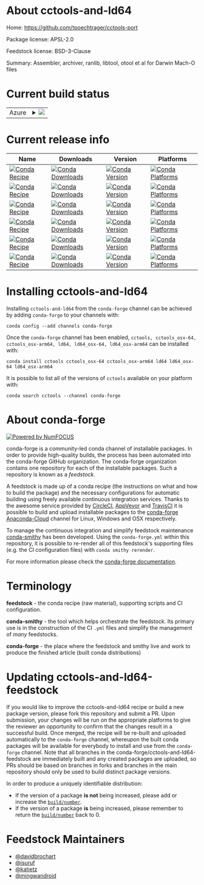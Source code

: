 About cctools-and-ld64
======================

Home: https://github.com/tpoechtrager/cctools-port

Package license: APSL-2.0

Feedstock license: BSD-3-Clause

Summary: Assembler, archiver, ranlib, libtool, otool et al for Darwin Mach-O files



Current build status
====================


<table>
    
  <tr>
    <td>Azure</td>
    <td>
      <details>
        <summary>
          <a href="https://dev.azure.com/conda-forge/feedstock-builds/_build/latest?definitionId=7875&branchName=master">
            <img src="https://dev.azure.com/conda-forge/feedstock-builds/_apis/build/status/cctools-and-ld64-feedstock?branchName=master">
          </a>
        </summary>
        <table>
          <thead><tr><th>Variant</th><th>Status</th></tr></thead>
          <tbody><tr>
              <td>linux_64_cross_platformosx-64macos_machinex86_64-apple-darwin13.4.0target_platformlinux-64uname_machinex86_64use_llvm_toolsFalse</td>
              <td>
                <a href="https://dev.azure.com/conda-forge/feedstock-builds/_build/latest?definitionId=7875&branchName=master">
                  <img src="https://dev.azure.com/conda-forge/feedstock-builds/_apis/build/status/cctools-and-ld64-feedstock?branchName=master&jobName=linux&configuration=linux_64_cross_platformosx-64macos_machinex86_64-apple-darwin13.4.0target_platformlinux-64uname_machinex86_64use_llvm_toolsFalse" alt="variant">
                </a>
              </td>
            </tr><tr>
              <td>linux_64_cross_platformosx-arm64macos_machinearm64-apple-macos11target_platformlinux-64uname_machinearm64use_llvm_toolsTrue</td>
              <td>
                <a href="https://dev.azure.com/conda-forge/feedstock-builds/_build/latest?definitionId=7875&branchName=master">
                  <img src="https://dev.azure.com/conda-forge/feedstock-builds/_apis/build/status/cctools-and-ld64-feedstock?branchName=master&jobName=linux&configuration=linux_64_cross_platformosx-arm64macos_machinearm64-apple-macos11target_platformlinux-64uname_machinearm64use_llvm_toolsTrue" alt="variant">
                </a>
              </td>
            </tr><tr>
              <td>osx_64_cross_platformosx-64macos_machinex86_64-apple-darwin13.4.0target_platformosx-64uname_machinex86_64use_llvm_toolsFalse</td>
              <td>
                <a href="https://dev.azure.com/conda-forge/feedstock-builds/_build/latest?definitionId=7875&branchName=master">
                  <img src="https://dev.azure.com/conda-forge/feedstock-builds/_apis/build/status/cctools-and-ld64-feedstock?branchName=master&jobName=osx&configuration=osx_64_cross_platformosx-64macos_machinex86_64-apple-darwin13.4.0target_platformosx-64uname_machinex86_64use_llvm_toolsFalse" alt="variant">
                </a>
              </td>
            </tr><tr>
              <td>osx_64_cross_platformosx-arm64macos_machinearm64-apple-macos11target_platformosx-64uname_machinearm64use_llvm_toolsTrue</td>
              <td>
                <a href="https://dev.azure.com/conda-forge/feedstock-builds/_build/latest?definitionId=7875&branchName=master">
                  <img src="https://dev.azure.com/conda-forge/feedstock-builds/_apis/build/status/cctools-and-ld64-feedstock?branchName=master&jobName=osx&configuration=osx_64_cross_platformosx-arm64macos_machinearm64-apple-macos11target_platformosx-64uname_machinearm64use_llvm_toolsTrue" alt="variant">
                </a>
              </td>
            </tr>
          </tbody>
        </table>
      </details>
    </td>
  </tr>
</table>

Current release info
====================

| Name | Downloads | Version | Platforms |
| --- | --- | --- | --- |
| [![Conda Recipe](https://img.shields.io/badge/recipe-cctools-green.svg)](https://anaconda.org/conda-forge/cctools) | [![Conda Downloads](https://img.shields.io/conda/dn/conda-forge/cctools.svg)](https://anaconda.org/conda-forge/cctools) | [![Conda Version](https://img.shields.io/conda/vn/conda-forge/cctools.svg)](https://anaconda.org/conda-forge/cctools) | [![Conda Platforms](https://img.shields.io/conda/pn/conda-forge/cctools.svg)](https://anaconda.org/conda-forge/cctools) |
| [![Conda Recipe](https://img.shields.io/badge/recipe-cctools_osx--64-green.svg)](https://anaconda.org/conda-forge/cctools_osx-64) | [![Conda Downloads](https://img.shields.io/conda/dn/conda-forge/cctools_osx-64.svg)](https://anaconda.org/conda-forge/cctools_osx-64) | [![Conda Version](https://img.shields.io/conda/vn/conda-forge/cctools_osx-64.svg)](https://anaconda.org/conda-forge/cctools_osx-64) | [![Conda Platforms](https://img.shields.io/conda/pn/conda-forge/cctools_osx-64.svg)](https://anaconda.org/conda-forge/cctools_osx-64) |
| [![Conda Recipe](https://img.shields.io/badge/recipe-cctools_osx--arm64-green.svg)](https://anaconda.org/conda-forge/cctools_osx-arm64) | [![Conda Downloads](https://img.shields.io/conda/dn/conda-forge/cctools_osx-arm64.svg)](https://anaconda.org/conda-forge/cctools_osx-arm64) | [![Conda Version](https://img.shields.io/conda/vn/conda-forge/cctools_osx-arm64.svg)](https://anaconda.org/conda-forge/cctools_osx-arm64) | [![Conda Platforms](https://img.shields.io/conda/pn/conda-forge/cctools_osx-arm64.svg)](https://anaconda.org/conda-forge/cctools_osx-arm64) |
| [![Conda Recipe](https://img.shields.io/badge/recipe-ld64-green.svg)](https://anaconda.org/conda-forge/ld64) | [![Conda Downloads](https://img.shields.io/conda/dn/conda-forge/ld64.svg)](https://anaconda.org/conda-forge/ld64) | [![Conda Version](https://img.shields.io/conda/vn/conda-forge/ld64.svg)](https://anaconda.org/conda-forge/ld64) | [![Conda Platforms](https://img.shields.io/conda/pn/conda-forge/ld64.svg)](https://anaconda.org/conda-forge/ld64) |
| [![Conda Recipe](https://img.shields.io/badge/recipe-ld64_osx--64-green.svg)](https://anaconda.org/conda-forge/ld64_osx-64) | [![Conda Downloads](https://img.shields.io/conda/dn/conda-forge/ld64_osx-64.svg)](https://anaconda.org/conda-forge/ld64_osx-64) | [![Conda Version](https://img.shields.io/conda/vn/conda-forge/ld64_osx-64.svg)](https://anaconda.org/conda-forge/ld64_osx-64) | [![Conda Platforms](https://img.shields.io/conda/pn/conda-forge/ld64_osx-64.svg)](https://anaconda.org/conda-forge/ld64_osx-64) |
| [![Conda Recipe](https://img.shields.io/badge/recipe-ld64_osx--arm64-green.svg)](https://anaconda.org/conda-forge/ld64_osx-arm64) | [![Conda Downloads](https://img.shields.io/conda/dn/conda-forge/ld64_osx-arm64.svg)](https://anaconda.org/conda-forge/ld64_osx-arm64) | [![Conda Version](https://img.shields.io/conda/vn/conda-forge/ld64_osx-arm64.svg)](https://anaconda.org/conda-forge/ld64_osx-arm64) | [![Conda Platforms](https://img.shields.io/conda/pn/conda-forge/ld64_osx-arm64.svg)](https://anaconda.org/conda-forge/ld64_osx-arm64) |

Installing cctools-and-ld64
===========================

Installing `cctools-and-ld64` from the `conda-forge` channel can be achieved by adding `conda-forge` to your channels with:

```
conda config --add channels conda-forge
```

Once the `conda-forge` channel has been enabled, `cctools, cctools_osx-64, cctools_osx-arm64, ld64, ld64_osx-64, ld64_osx-arm64` can be installed with:

```
conda install cctools cctools_osx-64 cctools_osx-arm64 ld64 ld64_osx-64 ld64_osx-arm64
```

It is possible to list all of the versions of `cctools` available on your platform with:

```
conda search cctools --channel conda-forge
```


About conda-forge
=================

[![Powered by NumFOCUS](https://img.shields.io/badge/powered%20by-NumFOCUS-orange.svg?style=flat&colorA=E1523D&colorB=007D8A)](http://numfocus.org)

conda-forge is a community-led conda channel of installable packages.
In order to provide high-quality builds, the process has been automated into the
conda-forge GitHub organization. The conda-forge organization contains one repository
for each of the installable packages. Such a repository is known as a *feedstock*.

A feedstock is made up of a conda recipe (the instructions on what and how to build
the package) and the necessary configurations for automatic building using freely
available continuous integration services. Thanks to the awesome service provided by
[CircleCI](https://circleci.com/), [AppVeyor](https://www.appveyor.com/)
and [TravisCI](https://travis-ci.com/) it is possible to build and upload installable
packages to the [conda-forge](https://anaconda.org/conda-forge)
[Anaconda-Cloud](https://anaconda.org/) channel for Linux, Windows and OSX respectively.

To manage the continuous integration and simplify feedstock maintenance
[conda-smithy](https://github.com/conda-forge/conda-smithy) has been developed.
Using the ``conda-forge.yml`` within this repository, it is possible to re-render all of
this feedstock's supporting files (e.g. the CI configuration files) with ``conda smithy rerender``.

For more information please check the [conda-forge documentation](https://conda-forge.org/docs/).

Terminology
===========

**feedstock** - the conda recipe (raw material), supporting scripts and CI configuration.

**conda-smithy** - the tool which helps orchestrate the feedstock.
                   Its primary use is in the construction of the CI ``.yml`` files
                   and simplify the management of *many* feedstocks.

**conda-forge** - the place where the feedstock and smithy live and work to
                  produce the finished article (built conda distributions)


Updating cctools-and-ld64-feedstock
===================================

If you would like to improve the cctools-and-ld64 recipe or build a new
package version, please fork this repository and submit a PR. Upon submission,
your changes will be run on the appropriate platforms to give the reviewer an
opportunity to confirm that the changes result in a successful build. Once
merged, the recipe will be re-built and uploaded automatically to the
`conda-forge` channel, whereupon the built conda packages will be available for
everybody to install and use from the `conda-forge` channel.
Note that all branches in the conda-forge/cctools-and-ld64-feedstock are
immediately built and any created packages are uploaded, so PRs should be based
on branches in forks and branches in the main repository should only be used to
build distinct package versions.

In order to produce a uniquely identifiable distribution:
 * If the version of a package **is not** being increased, please add or increase
   the [``build/number``](https://conda.io/docs/user-guide/tasks/build-packages/define-metadata.html#build-number-and-string).
 * If the version of a package **is** being increased, please remember to return
   the [``build/number``](https://conda.io/docs/user-guide/tasks/build-packages/define-metadata.html#build-number-and-string)
   back to 0.

Feedstock Maintainers
=====================

* [@davidbrochart](https://github.com/davidbrochart/)
* [@isuruf](https://github.com/isuruf/)
* [@katietz](https://github.com/katietz/)
* [@mingwandroid](https://github.com/mingwandroid/)

